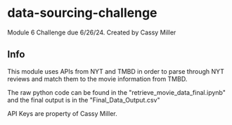 # data-sourcing-challenge
Module 6 Challenge due 6/26/24. Created by Cassy Miller

## Info
This module uses APIs from NYT and TMBD in order to parse through NYT reviews and match them to the movie information from TMBD.

The raw python code can be found in the "retrieve_movie_data_final.ipynb" and the final output is in the "Final_Data_Output.csv"

API Keys are property of Cassy Miller.